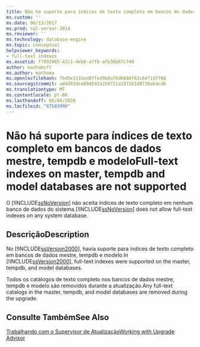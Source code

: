 ```yaml
---
title: Não há suporte para índices de texto completo em bancos de dados mestre, tempdb e modelo | Microsoft Docs
ms.custom: ''
ms.date: 06/13/2017
ms.prod: sql-server-2014
ms.reviewer: ''
ms.technology: database-engine
ms.topic: conceptual
helpviewer_keywords:
- full-text indexes
ms.assetid: f7992965-42c1-4eb8-a7fb-afb38b67c740
author: mashamsft
ms.author: mathoma
ms.openlocfilehash: fbd5e3133ed87fed9bdaf6d668df62c6471df766
ms.sourcegitcommit: ad4d92dce894592a259721a1571b1d8736abacdb
ms.translationtype: MT
ms.contentlocale: pt-BR
ms.lasthandoff: 08/04/2020
ms.locfileid: "87583990"
---
```

# <a name="full-text-indexes-on-master-tempdb-and-model-databases-are-not-supported"></a><span data-ttu-id="56700-102">Não há suporte para índices de texto completo em bancos de dados mestre, tempdb e modelo</span><span class="sxs-lookup"><span data-stu-id="56700-102">Full-text indexes on master, tempdb and model databases are not supported</span></span>
  <span data-ttu-id="56700-103">O [!INCLUDE[ssNoVersion](../../includes/ssnoversion-md.md)] não aceita índices de texto completo em nenhum banco de dados do sistema.</span><span class="sxs-lookup"><span data-stu-id="56700-103">[!INCLUDE[ssNoVersion](../../includes/ssnoversion-md.md)] does not allow full-text indexes on any system database.</span></span>  
  
## <a name="description"></a><span data-ttu-id="56700-104">Descrição</span><span class="sxs-lookup"><span data-stu-id="56700-104">Description</span></span>  
 <span data-ttu-id="56700-105">No [!INCLUDE[ssVersion2000](../../includes/ssversion2000-md.md)], havia suporte para índices de texto completo em bancos de dados mestre, tempdb e modelo.</span><span class="sxs-lookup"><span data-stu-id="56700-105">In [!INCLUDE[ssVersion2000](../../includes/ssversion2000-md.md)], full-text indexes were supported on the master, tempdb, and model databases.</span></span>  
  
 <span data-ttu-id="56700-106">Todos os catálogos de texto completo nos bancos de dados mestre, tempdb e modelo são removidos durante a atualização.</span><span class="sxs-lookup"><span data-stu-id="56700-106">Any full-text catalogs in the master, tempdb, and model databases are removed during the upgrade.</span></span>  
  
## <a name="see-also"></a><span data-ttu-id="56700-107">Consulte Também</span><span class="sxs-lookup"><span data-stu-id="56700-107">See Also</span></span>  
 [<span data-ttu-id="56700-108">Trabalhando com o Supervisor de Atualização</span><span class="sxs-lookup"><span data-stu-id="56700-108">Working with Upgrade Advisor</span></span>](../../../2014/sql-server/install/working-with-upgrade-advisor.md)  
  
  
